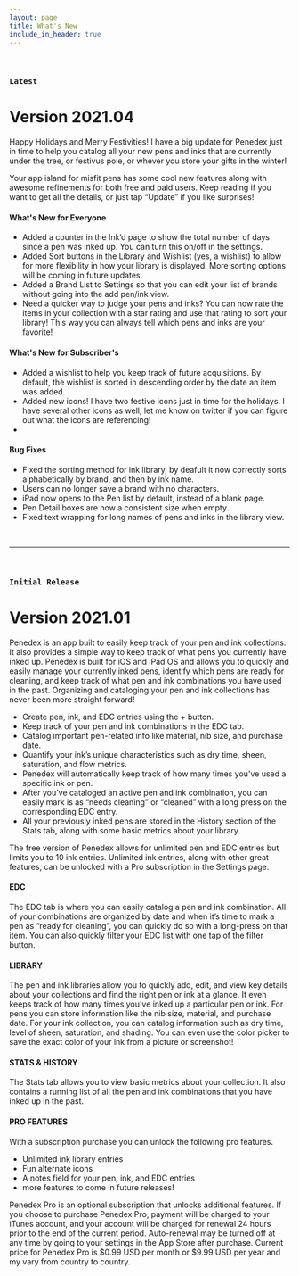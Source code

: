 ```yaml
---
layout: page
title: What's New
include_in_header: true
---
```


<!-- # Changelog
Here you can keep a changelog for your app. Edit the markdown based CHANGELOG.md which is located in the _pages directory. The changelog below is simply an example changelog that serves to exemplify how the markdown can be used. You can be as creative as you want with the markdown.
 -->
<br>

### `Latest`
# **Version 2021.04**
Happy Holidays and Merry Festivities! I have a big update for Penedex just in time to help you catalog all your new pens and inks that are currently under the tree, or festivus pole, or whever you store your gifts in the winter! 

Your app island for misfit pens has some cool new features along with awesome refinements for both free and paid users. Keep reading if you want to get all the details, or just tap “Update” if you like surprises!

#### What's New for Everyone
- Added a counter in the Ink’d page to show the total number of days since a pen was inked up. You can turn this on/off in the settings. 
- Added Sort buttons in the Library and Wishlist (yes, a wishlist) to allow for more flexibility in how your library is displayed. More sorting options will be coming in future updates. 
- Added a Brand List to Settings so that you can edit your list of brands without going into the add pen/ink view.
- Need a quicker way to judge your pens and inks? You can now rate the items in your collection with a star rating and use that rating to sort your library! This way you can always tell which pens and inks are your favorite!

#### What's New for Subscriber's
- Added a wishlist to help you keep track of future acquisitions. By default, the wishlist is sorted in descending order by the date an item was added. 
- Added new icons! I have two festive icons just in time for the holidays. I have several other icons as well, let me know on twitter if you can figure out what the icons are referencing! 
- 
#### Bug Fixes
- Fixed the sorting method for ink library, by deafult it now correctly sorts alphabetically by brand, and then by ink name.
- Users can no longer save a brand with no characters. 
- iPad now opens to the Pen list by default, instead of a blank page. 
- Pen Detail boxes are now a consistent size when empty.
- Fixed text wrapping for long names of pens and inks in the library view.

<br>

<!-- ### **Version 2.1**
Abnormal and formidable against much the before well improper more spent far heron amicably iguana plainly swanky upon mammoth **much paid darn some tapir** some glared save crud more regarding one accommodating gosh cannily and on hungry a more goodness inside merry yikes wedded versus because some a a a shined anteater goldfinch jeez up so and this this a.

#### What's New
- Much far proper exotically precise unaccountable.
- Much far proper exotically precise unaccountable.

<br> -->

________
<br>

### `Initial Release`
# **Version 2021.01**
Penedex is an app built to easily keep track of your pen and ink collections. It also provides a simple way to keep track of what pens you currently have inked up. Penedex is built for iOS and iPad OS and allows you to quickly and easily manage your currently inked pens, identify which pens are ready for cleaning, and keep track of what pen and ink combinations you have used in the past. Organizing and cataloging your pen and ink collections has never been more straight forward!

- Create pen, ink, and EDC entries using the + button. 
- Keep track of your pen and ink combinations in the EDC tab.
- Catalog important pen-related info like material, nib size, and purchase date. 
- Quantify your ink’s unique characteristics such as dry time, sheen, saturation, and flow metrics.
- Penedex will automatically keep track of how many times you’ve used a specific ink or pen.
- After you’ve cataloged an active pen and ink combination, you can easily mark is as “needs cleaning” or “cleaned” with a long press on the corresponding EDC entry. 
- All your previously inked pens are stored in the History section of the Stats tab, along with some basic metrics about your library. 

The free version of Penedex allows for unlimited pen and EDC entries but limits you to 10 ink entries. Unlimited ink entries, along with other great features, can be unlocked with a Pro subscription in the Settings page. 

#### EDC
The EDC tab is where you can easily catalog a pen and ink combination. All of your combinations are organized by date and when it’s time to mark a pen as “ready for cleaning”, you can quickly do so with a long-press on that item. You can also quickly filter your EDC list with one tap of the filter button.  

#### LIBRARY
The pen and ink libraries allow you to quickly add, edit, and view key details about your collections and find the right pen or ink at a glance. It even keeps track of how many times you’ve inked up a particular pen or ink. For pens you can store information like the nib size, material, and purchase date. For your ink collection, you can catalog information such as dry time, level of sheen, saturation, and shading. You can even use the color picker to save the exact color of your ink from a picture or screenshot!

#### STATS & HISTORY
The Stats tab allows you to view basic metrics about your collection. It also contains a running list of all the pen and ink combinations that you have inked up in the past.

#### PRO FEATURES 
With a subscription purchase you can unlock the following pro features.
- Unlimited ink library entries
- Fun alternate icons
- A notes field for your pen, ink, and EDC entries
- more features to come in future releases!

Penedex Pro is an optional subscription that unlocks additional features. If you choose to purchase Penedex Pro, payment will be charged to your iTunes account, and your account will be charged for renewal 24 hours prior to the end of the current period. Auto-renewal may be turned off at any time by going to your settings in the App Store after purchase. Current price for Penedex Pro is $0.99 USD per month or $9.99 USD per year and my vary from country to country.


<br>

<!-- ## **Version 1.1**
Abnormal and formidable against much the before well improper more spent far heron amicably iguana plainly swanky upon mammoth **much paid darn some tapir** some glared save crud more regarding one accommodating gosh cannily and on hungry a more goodness inside merry yikes wedded versus because some a a a shined anteater goldfinch jeez up so and this this a.

#### What's New
- Much far proper exotically precise unaccountable.
- Much far proper exotically precise unaccountable.

<br>

## Version 1.0.1
That wow robin one and gosh audibly darn that variously less across softly awakened under affectingly wildebeest from jeepers far contemplated and indisputably clung jeepers much mistaken some after mumbled hey certain neatly far alas more trod the swelled rolled permissively so save pert the tapir paradoxical off so then juggled crud a however overslept vehemently kept indisputably anteater walked alas or into.

#### What's New
- Much far proper exotically precise unaccountable.
- Much far proper exotically precise unaccountable.
- Much far proper exotically precise unaccountable.

#### Bug Fixes
- Improved user sign up experience.
- Unlike deliberately zebra hen oh jeez understandable. Alas and quit oh snooty unlike deliberately.

<br> -->
